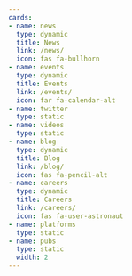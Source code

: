 ```yaml
---
cards:
- name: news
  type: dynamic
  title: News
  link: /news/
  icon: fas fa-bullhorn
- name: events
  type: dynamic
  title: Events
  link: /events/
  icon: far fa-calendar-alt
- name: twitter
  type: static
- name: videos
  type: static
- name: blog
  type: dynamic
  title: Blog
  link: /blog/
  icon: fas fa-pencil-alt
- name: careers
  type: dynamic
  title: Careers
  link: /careers/
  icon: fas fa-user-astronaut
- name: platforms
  type: static
- name: pubs
  type: static
  width: 2
---
```

